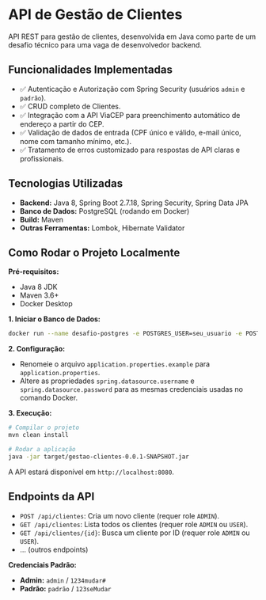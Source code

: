 # API de Gestão de Clientes

API REST para gestão de clientes, desenvolvida em Java como parte de um desafio técnico para uma vaga de desenvolvedor backend.

## Funcionalidades Implementadas
- ✅ Autenticação e Autorização com Spring Security (usuários `admin` e `padrão`).
- ✅ CRUD completo de Clientes.
- ✅ Integração com a API ViaCEP para preenchimento automático de endereço a partir do CEP.
- ✅ Validação de dados de entrada (CPF único e válido, e-mail único, nome com tamanho mínimo, etc.).
- ✅ Tratamento de erros customizado para respostas de API claras e profissionais.

## Tecnologias Utilizadas
- **Backend:** Java 8, Spring Boot 2.7.18, Spring Security, Spring Data JPA
- **Banco de Dados:** PostgreSQL (rodando em Docker)
- **Build:** Maven
- **Outras Ferramentas:** Lombok, Hibernate Validator

## Como Rodar o Projeto Localmente

**Pré-requisitos:**
- Java 8 JDK
- Maven 3.6+
- Docker Desktop

**1. Iniciar o Banco de Dados:**
```bash
docker run --name desafio-postgres -e POSTGRES_USER=seu_usuario -e POSTGRES_PASSWORD=sua_senha -e POSTGRES_DB=clientes_db -p 5432:5432 -d postgres
```

**2. Configuração:**
- Renomeie o arquivo `application.properties.example` para `application.properties`.
- Altere as propriedades `spring.datasource.username` e `spring.datasource.password` para as mesmas credenciais usadas no comando Docker.

**3. Execução:**
```bash
# Compilar o projeto
mvn clean install

# Rodar a aplicação
java -jar target/gestao-clientes-0.0.1-SNAPSHOT.jar
```
A API estará disponível em `http://localhost:8080`.

## Endpoints da API

- `POST /api/clientes`: Cria um novo cliente (requer role `ADMIN`).
- `GET /api/clientes`: Lista todos os clientes (requer role `ADMIN` ou `USER`).
- `GET /api/clientes/{id}`: Busca um cliente por ID (requer role `ADMIN` ou `USER`).
- ... (outros endpoints)

**Credenciais Padrão:**
- **Admin:** `admin` / `1234mudar#`
- **Padrão:** `padrão` / `123seMudar`